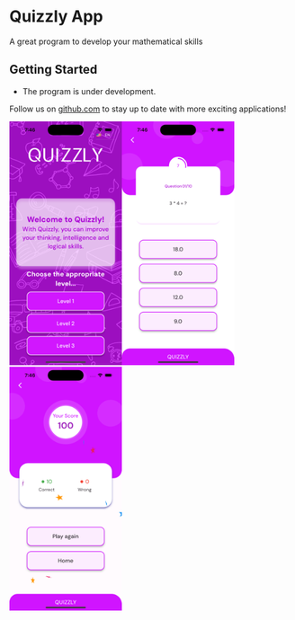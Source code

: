 # Quizzly App

A great program to develop your mathematical skills

## Getting Started

- The program is under development. 

Follow us on [github.com](https://github.com/erkinovs-blog) to stay
up to date with more exciting applications!

<p align="left"><img src="assets/homepage.png" width="200" /><img src="assets/level3.png" width="200" /><img src="assets/score_screen.png" width="200" />
